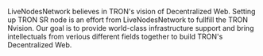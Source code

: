 LiveNodesNetwork believes in TRON's vision of Decentralized Web. Setting up TRON SR node is an effort from LiveNodesNetwork to fullfill the TRON Nvision. Our goal is to provide world-class infrastructure support and bring intellectuals from verious different fields together to build TRON's Decentralized Web.
